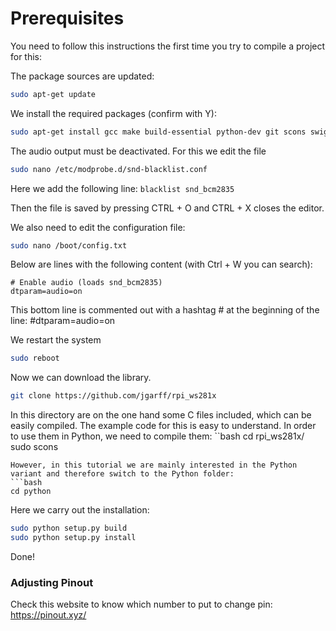 
# Prerequisites

You need to follow this instructions the first time you try to compile a project for this:


The package sources are updated:

```bash
sudo apt-get update
```

We install the required packages (confirm with Y):
```bash
sudo apt-get install gcc make build-essential python-dev git scons swig
```

The audio output must be deactivated. For this we edit the file
```bash
sudo nano /etc/modprobe.d/snd-blacklist.conf
```

Here we add the following line: ```blacklist snd_bcm2835```

Then the file is saved by pressing CTRL + O and CTRL + X closes the editor.

We also need to edit the configuration file:

```bash
sudo nano /boot/config.txt
```

Below are lines with the following content (with Ctrl + W you can search):

	# Enable audio (loads snd_bcm2835)
	dtparam=audio=on

This bottom line is commented out with a hashtag # at the beginning of the line: #dtparam=audio=on

We restart the system
```bash
sudo reboot
``` 

Now we can download the library.

```bash
git clone https://github.com/jgarff/rpi_ws281x
```

In this directory are on the one hand some C files included, which can be easily compiled. The example code for this is easy to understand. In order to use them in Python, we need to compile them:
``bash
cd rpi_ws281x/
sudo scons
```
However, in this tutorial we are mainly interested in the Python variant and therefore switch to the Python folder:
```bash
cd python
```

Here we carry out the installation:
```bash
sudo python setup.py build
sudo python setup.py install
```

Done!

### Adjusting Pinout

Check this website to know which number to put to change pin:
https://pinout.xyz/
